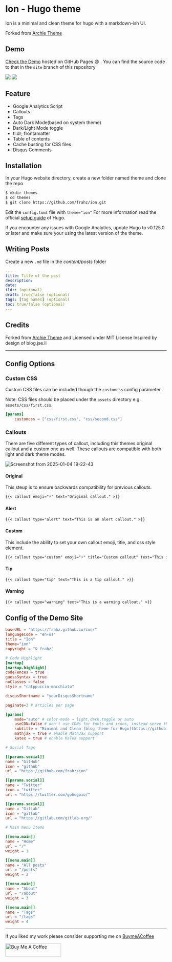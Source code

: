 # Ion - Hugo theme
Ion is a minimal and clean theme for hugo with a markdown-ish UI.

Forked from [Archie Theme](https://github.com/athul/archie)

## Demo

[Check the Demo](https://frahz.github.io/ion/) hosted on GitHub Pages :smile: . You can find the source code to that in the `site` branch of this repository

![](/images/theme.png)
![](/images/archie-dark.png)
## Feature
- Google Analytics Script
- Callouts
- Tags
- Auto Dark Mode(based on system theme)
- Dark/Light Mode toggle
- tl:dr; frontamatter
- Table of contents
- Cache busting for CSS files
- Disqus Comments

## Installation
In your Hugo website directory, create a new folder named theme and clone the repo
```bash
$ mkdir themes
$ cd themes
$ git clone https://github.com/frahz/ion.git
```
Edit the `config.toml` file with `theme="ion"`
For more information read the official [setup guide](https://gohugo.io/installation/) of Hugo.

If you encounter any issues with Google Analytics, update Hugo to v0.125.0 or
later and make sure your using the latest version of the theme.

## Writing Posts
Create a new `.md` file in the *content/posts* folder
```yml
---
title: Title of the post
description:
date:
tldr: (optional)
draft: true/false (optional)
tags: [tag names] (optional)
toc: true/false (optional)
---
```

## Credits
Forked from [Archie Theme](https://github.com/athul/archie) and Licensed under MIT License
Inspired by design of blog.jse.li

----

## Config Options

### Custom CSS
Custom CSS files can be included though the `customcss` config parameter.

Note: CSS files should be placed under the `assets` directory e.g. `assets/css/first.css`.

```toml
[params]
	customcss = ["css/first.css", "css/second.css"]
```

### Callouts

There are five different types of callout, including this themes original callout and a custom one as well. These callouts are compatible with both light and dark theme modes. 

![Screenshot from 2025-01-04 19-22-43](https://github.com/user-attachments/assets/bcaf7c3c-2339-449f-8bcb-8a2906d7ddcf)


#### Original

This steup is to ensure backwards compatibility for previous callouts.

```markdown                                                                                                                                                                                                    
{{< callout emoji="⚡️" text="Original callout." >}}
```

#### Alert
```markdown
{{< callout type="alert" text="This is an alert callout." >}}
```

#### Custom

This include the ability to set your own callout emoji, title, and css style element.

```markdown
{{< callout type="custom" emoji="⚡️" title="Custom callout" text="This is custom text for a custom callout." style="background-color: transparent; border: 3px solid #d340e0;" >}}
```

#### Tip

```markdown
{{< callout type="tip" text="This is a tip callout." >}}
```

#### Warning

```markdown
{{< callout type="warning" text="This is a warning callout." >}}
```

## Config of the Demo Site

```toml
baseURL = "https://frahz.github.io/ion/"
languageCode = "en-us"
title = "Ion"
theme="ion"
copyright = "© frahz"

# Code Highlight
[markup]
[markup.highlight]
codeFences = true
guessSyntax = true
noClasses = false
style = "catppuccin-macchiato"

disqusShortname = "yourDisqusShortname"

paginate=3 # articles per page

[params]
	mode="auto" # color-mode → light,dark,toggle or auto
	useCDN=false # don't use CDNs for fonts and icons, instead serve them locally.
	subtitle = "Minimal and Clean [blog theme for Hugo](https://github.com/frahz/ion)"
	mathjax = true # enable MathJax support
	katex = true # enable KaTeX support

# Social Tags

[[params.social]]
name = "GitHub"
icon = "github"
url = "https://github.com/frahz/ion"

[[params.social]]
name = "Twitter"
icon = "twitter"
url = "https://twitter.com/gohugoio/"

[[params.social]]
name = "GitLab"
icon = "gitlab"
url = "https://gitlab.com/gitlab-org/"

# Main menu Items

[[menu.main]]
name = "Home"
url = "/"
weight = 1

[[menu.main]]
name = "All posts"
url = "/posts"
weight = 2

[[menu.main]]
name = "About"
url = "/about"
weight = 3

[[menu.main]]
name = "Tags"
url = "/tags"
weight = 4
```
---

If you liked my work please consider supporting me on [BuymeACoffee](https://www.buymeacoffee.com/athulca)

<a href="https://www.buymeacoffee.com/frahz" target="_blank"><img src="https://cdn.buymeacoffee.com/buttons/v2/default-red.png" alt="Buy Me A Coffee" height="41" width="174" ></a>
